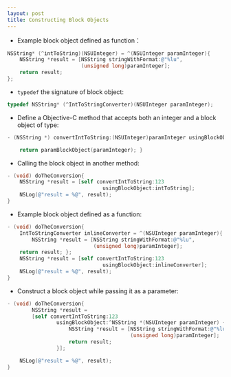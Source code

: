 ```yaml
---
layout: post
title: Constructing Block Objects
---
```


* Example block object defined as function：

```Objective-C
NSString* (^intToString)(NSUInteger) = ^(NSUInteger paramInteger){
    NSString *result = [NSString stringWithFormat:@"%lu",
                        (unsigned long)paramInteger];
    return result; 
};
```

* `typedef` the signature of block object:

```Objective-C
typedef NSString* (^IntToStringConverter)(NSUInteger paramInteger);
```

* Define a Objective-C method that accepts both an integer and a block object of type:

```Objective-C
- (NSString *) convertIntToString:(NSUInteger)paramInteger usingBlockObject:(IntToStringConverter)paramBlockObject{

    return paramBlockObject(paramInteger); }
```

* Calling the block object in another method:

```Objective-C
- (void) doTheConversion{
    NSString *result = [self convertIntToString:123
                               usingBlockObject:intToString];
    NSLog(@"result = %@", result);
}
```

* Example block object defined as a function:

```Objective-C
- (void) doTheConversion{
    IntToStringConverter inlineConverter = ^(NSUInteger paramInteger){
        NSString *result = [NSString stringWithFormat:@"%lu",
                            (unsigned long)paramInteger];
    return result; };
    NSString *result = [self convertIntToString:123
                               usingBlockObject:inlineConverter];
    NSLog(@"result = %@", result);
}
```

* Construct a block object while passing it as a parameter:

```Objective-C
- (void) doTheConversion{
        NSString *result =
        [self convertIntToString:123
                usingBlockObject:^NSString *(NSUInteger paramInteger) {
                    NSString *result = [NSString stringWithFormat:@"%lu",
                                        (unsigned long)paramInteger];
                    return result; 
                }];

    NSLog(@"result = %@", result);
}
```